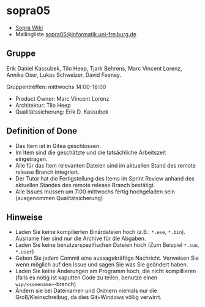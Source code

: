 ﻿# sopra05

* [Sopra Wiki](https://sopranium.de)
* Mailingliste sopra05@informatik.uni-freiburg.de

## Gruppe

Erik Daniel Kassubek, Tilo Heep, Tjark Behrens, Marc Vincent Lorenz, Annika Oser, Lukas Schweizer, David Feeney.

Gruppentreffen: mittwochs 14:00-16:00

* Product Owner: Marc Vincent Lorenz
* Architektur: Tilo Heep
* Qualitätssicherung: Erik D. Kassubek

## Definition of Done

* Das Item ist in Gitea geschlossen.
* Im Item sind die geschätzte und die tatsächliche Arbeitszeit eingetragen.
* Alle für das Item relevanten Dateien sind im aktuellen Stand des remote release Branch integriert.
* Der Tutor hat die Fertigstellung des Items im Sprint Review anhand des aktuellen Standes des remote release Branch bestätigt.
* Alle Issues müssen um 7:00 mittwochs fertig hochgeladen sein (ausgenommen Qualitätsicherung)

## Hinweise

* Laden Sie keine kompilierten Binärdateien hoch (z.B.: `*.exe`, `*.bin`). Ausname hier sind _nur_ die Archive für die Abgaben.
* Laden Sie keine benutzerspezifischen Dateien hoch (Zum Beispiel `*.suo`, `*.user`)
* Geben Sie jedem Commit eine aussagekräftige Nachricht. Verweisen Sie wenn möglich auf den Issue und sagen Sie was Sie geändert haben.
* Laden Sie keine Änderungen am Programm hoch, die nicht kompillieren (falls es nötig ist kaputten Code zu teilen, benutze einen `wip/<somename>`-branch)
* Ändern sie bei Dateinamen und Ordnern niemals nur die Groß/Kleinschreibug, da dies Git+Windows völlig verwirrt.
